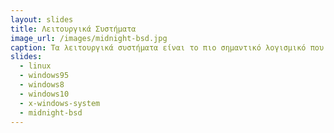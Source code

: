 ```yaml
---
layout: slides 
title: Λειτουργικά Συστήματα 
image_url: /images/midnight-bsd.jpg
caption: Τα λειτουργικά συστήματα είναι το πιο σημαντικό λογισμικό που εκτελείται σε έναν υπολογιστή. Διαχειρίζονται τη μνήμη και τις διαδικασίες του υπολογιστή, καθώς και όλο το λογισμικό και το υλικό του. Υπάρχουν πολλά διαφορετικά τα οποία μπορούν να υποστούν και τροποποιήσειςώστε να έρθουν πιο κοντά στις ανάγκες του κάθε χρήστη.
slides:
  - linux
  - windows95
  - windows8
  - windows10
  - x-windows-system
  - midnight-bsd
---
```

